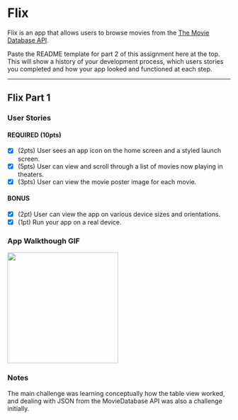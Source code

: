 # Flix
Flix is an app that allows users to browse movies from the [The Movie Database API](http://docs.themoviedb.apiary.io/#).

Paste the README template for part 2 of this assignment here at the top. This will show a history of your development process, which users stories you completed and how your app looked and functioned at each step.

---

## Flix Part 1

### User Stories

#### REQUIRED (10pts)
- [X] (2pts) User sees an app icon on the home screen and a styled launch screen.
- [X] (5pts) User can view and scroll through a list of movies now playing in theaters.
- [X] (3pts) User can view the movie poster image for each movie.

#### BONUS
- [X] (2pt) User can view the app on various device sizes and orientations.
- [X] (1pt) Run your app on a real device.

### App Walkthough GIF

<img src="https://media.giphy.com/media/tHzji6ZDSiA0yTyiu4/giphy.gif" width=250><br>

### Notes
The main challenge was learning conceptually how the table view worked, and dealing with JSON from the MovieDatabase API was also a challenge initially.
